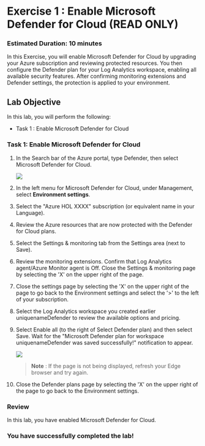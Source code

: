 # Exercise 1 : Enable Microsoft Defender for Cloud (READ ONLY)

### Estimated Duration: 10 minutes

In this Exercise, you will enable Microsoft Defender for Cloud by upgrading your Azure subscription and reviewing protected resources. You then configure the Defender plan for your Log Analytics workspace, enabling all available security features. After confirming monitoring extensions and Defender settings, the protection is applied to your environment. 

## Lab Objective

In this lab, you will perform the following:

- Task 1 : Enable Microsoft Defender for Cloud

### Task 1: Enable Microsoft Defender for Cloud

1. In the Search bar of the Azure portal, type Defender, then select Microsoft Defender for Cloud.

      ![](media/new-image82.png)

1. In the left menu for Microsoft Defender for Cloud, under Management, select **Environment settings**.

1. Select the "Azure HOL XXXX" subscription (or equivalent name in your Language).

1. Review the Azure resources that are now protected with the Defender for Cloud plans.

1. Select the Settings & monitoring tab from the Settings area (next to Save).

1. Review the monitoring extensions. Confirm that Log Analytics agent/Azure Monitor agent is Off. Close the Settings & monitoring page by selecting the 'X' on the upper right of the page.

1. Close the settings page by selecting the 'X' on the upper right of the page to go back to the Environment settings and select the '>' to the left of your subscription.

1. Select the Log Analytics workspace you created earlier uniquenameDefender to review the available options and pricing.

1. Select Enable all (to the right of Select Defender plan) and then select Save. Wait for the "Microsoft Defender plan for workspace uniquenameDefender was saved successfully!" notification to appear.

    ![](media/new-image(83).png)
   
   >**Note** : If the page is not being displayed, refresh your Edge browser and try again.

1. Close the Defender plans page by selecting the 'X' on the upper right of the page to go back to the Environment settings.

### Review

In this lab, you have enabled Microsoft Defender for Cloud.

### You have successfully completed the lab!
